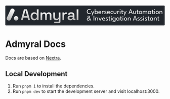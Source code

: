 <p align="center">
<img src="../img/banner.svg" alt="admyral" />
</p>

# Admyral Docs

Docs are based on [Nextra](https://nextra.site/).

## Local Development

1. Run `pnpm i` to install the dependencies.
2. Run `pnpm dev` to start the development server and visit localhost:3000.

